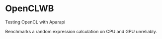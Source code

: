 # OpenCLWB
Testing OpenCL with Aparapi

Benchmarks a random expression calculation on CPU and GPU unreliably.
